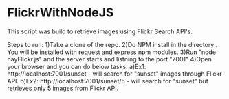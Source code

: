 # FlickrWithNodeJS

This script was build to retrieve images using Flickr Search API's.

Steps to run:
1)Take a clone of the repo.
2)Do NPM install in the directory . You will be installed with request and express npm modules.
3)Run "node hayFlickr.js" and the server starts and listning to the port "7001"
4)Open your browser and you can do below tasks.
    a)Ex1: http://localhost:7001/sunset  - will search for "sunset" images through Flickr API.
    b)Ex2: http://localhost:7001/sunset/5  - will search for "sunset" but retrieves only 5 images from Flickr API.
